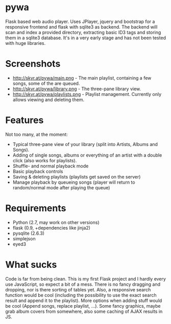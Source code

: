 pywa
====
Flask based web audio player. Uses JPlayer, jquery and bootstrap for a responsive frontend and flask with sqlite3 as backend.
The backend will scan and index a provided directory, extracting basic ID3 tags and storing them in a sqlite3 database.
It's in a very early stage and has not been tested with huge libraries.

Screenshots
===========

* http://skyr.at/pywa/main.png - The main playlist, containing a few songs, some of the are queued.
* http://skyr.at/pywa/library.png - The three-pane library view.
* http://skyr.at/pywa/playlists.png - Playlist management. Currently only allows viewing and deleting them.

Features
========
Not too many, at the moment:

* Typical three-pane view of your library (split into Artists, Albums and Songs).
* Adding of single songs, albums or everything of an artist with a double click (also works for playlists).
* Shuffle- and normal playback mode
* Basic playback controls
* Saving & deleting playlists (playlists get saved on the server)
* Manage playback by queueing songs (player will return to random/normal mode after playing the queue)

Requirements
============

* Python (2.7, may work on other versions)
* flask (0.9, +dependencies like jinja2)
* pysqlite (2.6.3)
* simplejson
* eyed3

What sucks
==========
Code is far from being clean. This is my first Flask project and I hardly every use JavaScript, so expect a bit of a mess.
There is no fancy dragging and dropping, nor is there sorting of tables yet. Also, a responsive search function would be cool (including the possibility to use the exact search result and append it to the playlist).
More options when adding stuff would be cool (Append songs, replace playlist, ...).
Some fancy graphics, maybe grab album covers from somewhere, also some caching of AJAX results in JS.

